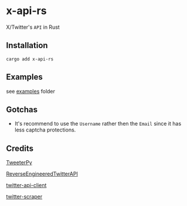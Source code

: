 # x-api-rs

X/Twitter's `API` in Rust

## Installation

```console
cargo add x-api-rs
```

## Examples

see [examples](examples) folder

## Gotchas

- It's recommend to use the `Username` rather then the `Email` since it has less captcha protections.

## Credits

[TweeterPy](https://github.com/iSarabjitDhiman/TweeterPy)

[ReverseEngineeredTwitterAPI](https://github.com/Amovane/ReverseEngineeredTwitterAPI)

[twitter-api-client](https://github.com/trevorhobenshield/twitter-api-client)

[twitter-scraper](https://github.com/imperatrona/twitter-scraper)
